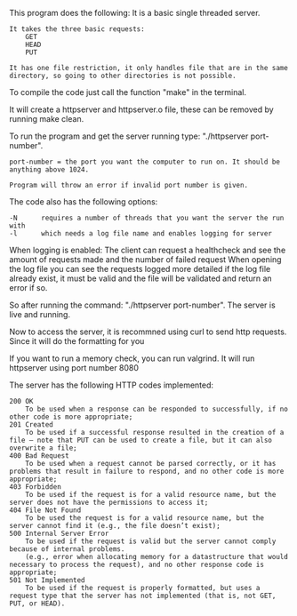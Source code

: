 This program does the following:
    It is a basic single threaded server.

    It takes the three basic requests:
        GET
        HEAD
        PUT
    
    It has one file restriction, it only handles file that are in the same directory, so going to other directories is not possible.
    

To compile the code just call the function "make" in the terminal.

It will create a httpserver and httpserver.o file, these can be removed by running make clean.
    
To run the program and get the server running type: "./httpserver port-number".

    port-number = the port you want the computer to run on. It should be anything above 1024.

    Program will throw an error if invalid port number is given.

The code also has the following options:

    -N      requires a number of threads that you want the server the run with
    -l      which needs a log file name and enables logging for server
        
When logging is enabled:
    The client can request a healthcheck and see the amount of requests made and the number of failed request
        When opening the log file you can see the requests logged more detailed
        if the log file already exist, it must be valid and the file will be validated and return an error if so.

So after running the command: "./httpserver port-number".
The server is live and running. 

Now to access the server, it is recommned using curl to send http requests.
Since it will do the formatting for you

If you want to run a memory check, you can run valgrind.
    It will run httpserver using port number 8080


The server has the following HTTP codes implemented:  

    200 OK 
        To be used when a response can be responded to successfully, if no other code is more appropriate;
    201 Created 
        To be used if a successful response resulted in the creation of a file – note that PUT can be used to create a file, but it can also overwrite a file;
    400 Bad Request 
        To be used when a request cannot be parsed correctly, or it has problems that result in failure to respond, and no other code is more appropriate;
    403 Forbidden 
        To be used if the request is for a valid resource name, but the server does not have the permissions to access it;
    404 File Not Found 
        To be used the request is for a valid resource name, but the server cannot find it (e.g., the file doesn’t exist);
    500 Internal Server Error 
        To be used if the request is valid but the server cannot comply because of internal problems.
        (e.g., error when allocating memory for a datastructure that would necessary to process the request), and no other response code is appropriate;
    501 Not Implemented 
        To be used if the request is properly formatted, but uses a request type that the server has not implemented (that is, not GET, PUT, or HEAD).